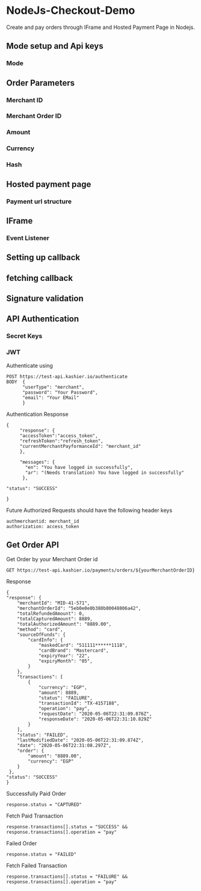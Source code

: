 # NodeJs-Checkout-Demo
Create and pay orders through IFrame and Hosted Payment Page in Nodejs.

## Mode setup and Api keys
### Mode

## Order Parameters
### Merchant ID
### Merchant Order ID 
### Amount
### Currency 
### Hash

## Hosted payment page 
### Payment url structure

## IFrame
### Event Listener

## Setting up callback

## fetching callback



## Signature validation

## API Authentication 
### Secret Keys
### JWT

Authenticate using

    POST https://test-api.kashier.io/authenticate
    BODY  {
          "userType": "merchant",
          "password": "Your Password",
          "email": "Your EMail"
          }
Authentication Response 

    {
         "response": {
         "accessToken":"access_token",
         "refreshToken":"refresh_token",
         "currentMerchantPayformanceId": "merchant_id"
         },
         
         "messages": {
           "en": "You have logged in successfully",
           "ar": "(Needs translation) You have logged in successfully"
          },
          
    "status": "SUCCESS"
    
    }
    
Future Authorized Requests should have the following header keys

    authmerchantid: merchant_id
    authorization: access_token
    
## Get Order API

Get Order by your Merchant Order id

    GET https://test-api.kashier.io/payments/orders/${yourMerchantOrderID}

Response 

    {
    "response": {
        "merchantId": "MID-41-571",
        "merchantOrderId": "5eb0e0e0b380b80048806a42",
        "totalRefundedAmount": 0,
        "totalCapturedAmount": 8889,
        "totalAuthorizedAmount": "8889.00",
        "method": "card",
        "sourceOfFunds": {
            "cardInfo": {
                "maskedCard": "511111******1118",
                "cardBrand": "Mastercard",
                "expiryYear": "22",
                "expiryMonth": "05",
            }
        },
        "transactions": [
            {
                "currency": "EGP",
                "amount": 8889,
                "status": "FAILURE",
                "transactionId": "TX-4157188",
                "operation": "pay",
                "requestDate": "2020-05-06T22:31:09.876Z",
                "responseDate": "2020-05-06T22:31:10.829Z"
            }
        ],
        "status": "FAILED",
        "lastModifiedDate": "2020-05-06T22:31:09.874Z",
        "date": "2020-05-06T22:31:08.297Z",
        "order": {
            "amount": "8889.00",
            "currency": "EGP"
        }
     },
    "status": "SUCCESS"
    }
    
Successfully Paid Order

    response.status = "CAPTURED"
    
Fetch Paid Transaction

    response.transactions[].status = "SUCCESS" && response.transactions[].operation = "pay"
  
Failed Order

    response.status = "FAILED"
    
Fetch Failed Transaction

    response.transactions[].status = "FAILURE" && response.transactions[].operation = "pay"


